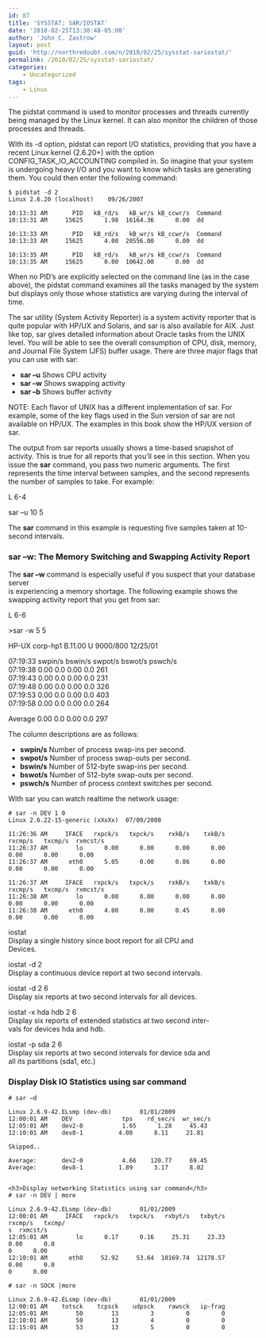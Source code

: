 ```yaml
---
id: 87
title: 'SYSSTAT: SAR/IOSTAT'
date: '2010-02-25T13:30:48-05:00'
author: 'John C. Zastrow'
layout: post
guid: 'http://northredoubt.com/n/2010/02/25/sysstat-sariostat/'
permalink: /2010/02/25/sysstat-sariostat/
categories:
    - Uncategorized
tags:
    - Linux
---
```


The pidstat command is used to monitor processes and threads currently being managed by the Linux kernel. It can also monitor the children of those processes and threads.

With its -d option, pidstat can report I/O statistics, providing that you have a recent Linux kernel (2.6.20+) with the option CONFIG\_TASK\_IO\_ACCOUNTING compiled in. So imagine that your system is undergoing heavy I/O and you want to know which tasks are generating them. You could then enter the following command:

```
$ pidstat -d 2
Linux 2.6.20 (localhost)    09/26/2007
```

```
10:13:31 AM       PID   kB_rd/s   kB_wr/s kB_ccwr/s  Command
10:13:31 AM     15625      1.98  16164.36      0.00  dd
```

```
10:13:33 AM       PID   kB_rd/s   kB_wr/s kB_ccwr/s  Command
10:13:33 AM     15625      4.00  20556.00      0.00  dd
```

```
10:13:35 AM       PID   kB_rd/s   kB_wr/s kB_ccwr/s  Command
10:13:35 AM     15625      0.00  10642.00      0.00  dd
```

When no PID’s are explicitly selected on the command line (as in the case above), the pidstat command examines all the tasks managed by the system but displays only those whose statistics are varying during the interval of time.

The sar utility (System Activity Reporter) is a system activity reporter that is quite popular with HP/UX and Solaris, and sar is also available for AIX. Just like top, sar gives detailed information about Oracle tasks from the UNIX level. You will be able to see the overall consumption of CPU, disk, memory, and Journal File System (JFS) buffer usage. There are three major flags that you can use with sar:

- **sar –u** Shows CPU activity
- **sar –w** Shows swapping activity
- **sar –b** Shows buffer activity

NOTE: Each flavor of UNIX has a different implementation of sar. For example, some of the key flags used in the Sun version of sar are not available on HP/UX. The examples in this book show the HP/UX version of sar.

The output from sar reports usually shows a time-based snapshot of activity. This is true for all reports that you’ll see in this section. When you issue the **sar** command, you pass two numeric arguments. The first represents the time interval between samples, and the second represents the number of samples to take. For example:

L 6-4

sar –u 10 5

The **sar** command in this example is requesting five samples taken at 10-second intervals.

### sar –w: The Memory Switching and Swapping Activity Report

The **sar –w** command is especially useful if you suspect that your database server  
is experiencing a memory shortage. The following example shows the swapping activity report that you get from sar:

L 6-6

&gt;sar -w 5 5

HP-UX corp-hp1 B.11.00 U 9000/800 12/25/01

07:19:33 swpin/s bswin/s swpot/s bswot/s pswch/s  
07:19:38 0.00 0.0 0.00 0.0 261  
07:19:43 0.00 0.0 0.00 0.0 231  
07:19:48 0.00 0.0 0.00 0.0 326  
07:19:53 0.00 0.0 0.00 0.0 403  
07:19:58 0.00 0.0 0.00 0.0 264

Average 0.00 0.0 0.00 0.0 297

The column descriptions are as follows:

- **swpin/s** Number of process swap-ins per second.
- **swpot/s** Number of process swap-outs per second.
- **bswin/s** Number of 512-byte swap-ins per second.
- **bswot/s** Number of 512-byte swap-outs per second.
- **pswch/s** Number of process context switches per second.

With sar you can watch realtime the network usage:

```
# sar -n DEV 1 0
Linux 2.6.22-15-generic (xXxXx)  07/09/2008
```

```
11:26:36 AM     IFACE   rxpck/s   txpck/s    rxkB/s    txkB/s   rxcmp/s   txcmp/s  rxmcst/s
11:26:37 AM        lo      0.00      0.00      0.00      0.00      0.00      0.00      0.00
11:26:37 AM      eth0      5.05      0.00      0.86      0.00      0.00      0.00      0.00
```

```
11:26:37 AM     IFACE   rxpck/s   txpck/s    rxkB/s    txkB/s   rxcmp/s   txcmp/s  rxmcst/s
11:26:38 AM        lo      0.00      0.00      0.00      0.00      0.00      0.00      0.00
11:26:38 AM      eth0      4.00      0.00      0.45      0.00      0.00      0.00      0.00
```

iostat  
Display a single history since boot report for all CPU and  
Devices.

iostat -d 2  
Display a continuous device report at two second intervals.

iostat -d 2 6  
Display six reports at two second intervals for all devices.

iostat -x hda hdb 2 6  
Display six reports of extended statistics at two second inter-  
vals for devices hda and hdb.

iostat -p sda 2 6  
Display six reports at two second intervals for device sda and  
all its partitions (sda1, etc.)

### Display Disk IO Statistics using sar command

```
# sar –d

Linux 2.6.9-42.ELsmp (dev-db)        01/01/2009
12:00:01 AM    DEV              tps    rd_sec/s  wr_sec/s
12:05:01 AM    dev2-0           1.65      1.28     45.43
12:10:01 AM    dev8-1          4.08      8.11     21.81

Skipped..

Average:       dev2-0           4.66    120.77     69.45
Average:       dev8-1          1.89      3.17      8.02


<h3>Display networking Statistics using sar command</h3>
# sar -n DEV | more

Linux 2.6.9-42.ELsmp (dev-db)        01/01/2009
12:00:01 AM     IFACE   rxpck/s   txpck/s   rxbyt/s   txbyt/s   rxcmp/s   txcmp/
s  rxmcst/s
12:05:01 AM        lo      0.17      0.16     25.31     23.33      0.00      0.0
0      0.00
12:10:01 AM      eth0     52.92     53.64  10169.74  12178.57      0.00      0.0
0      0.00

# sar -n SOCK |more

Linux 2.6.9-42.ELsmp (dev-db)        01/01/2009
12:00:01 AM    totsck    tcpsck    udpsck    rawsck   ip-frag
12:05:01 AM        50        13         3         0         0
12:10:01 AM        50        13         4         0         0
12:15:01 AM        53        13         5         0         0
```